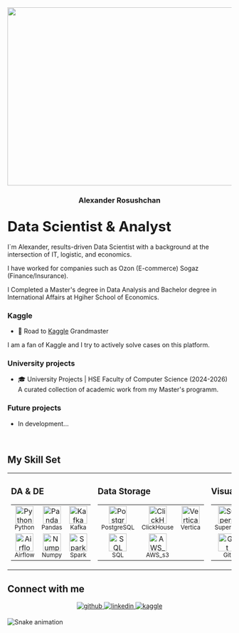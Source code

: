 <div align="center">
<img src="https://i.imgur.com/mESONw2.gif" align="center" height="400" width="800" />
</div>  
  

### <div align="center">Alexander Rosushchan
## <span style="font-size: 1.5em; font-weight: bold;">Data Scientist & Analyst</span>

I`m Alexander, results-driven Data Scientist with a background 
at the intersection of IT, logistic, and economics.

I have worked for companies such as
Ozon (E-commerce) 
Sogaz (Finance/Insurance).

I Completed a Master's degree in Data Analysis
and Bachelor degree in International Affairs at 
Hgiher School of Economics. 
</div>  
  



### Kaggle 
- 🔭 Road to [Kaggle](https://www.kaggle.com/alexanderrrros) Grandmaster  

I am a fan of Kaggle and I try to actively solve cases on this platform. 

### University projects  
- 🎓 University Projects | HSE Faculty of Computer Science (2024-2026)
A curated collection of academic work from my Master's programm.

### Future projects  
- In development...  
  

<br/>  


## My Skill Set  
<table><tr>
    <td valign="top" width="33%">

### DA & DE
<div align="center">
<table>
  <tr>
    <td align="center" width="33%">
      <img src="https://profilinator.rishav.dev/skills-assets/python-original.svg" alt="Python" height="40" />
      <br>
      <sub>Python</sub>
    </td>
    <td align="center" width="33%">
      <img src="https://icon.icepanel.io/Technology/png-shadow-512/Pandas.png" alt="Pandas" height="40" />
      <br>
      <sub>Pandas</sub>
    </td>
    <td align="center" width="33%">
      <img src="https://www.vectorlogo.zone/logos/apache_kafka/apache_kafka-icon.svg" alt="Kafka" height="40" />
      <br>
      <sub>Kafka</sub>
    </td>
  </tr>
  <tr>
    <td align="center" width="33%">
      <img src="https://icon.icepanel.io/Technology/svg/Apache-Airflow.svg" alt="Airflow" height="40" />
      <br>
      <sub>Airflow</sub>
    </td>
    <td align="center" width="33%">
      <img src="https://cdn.worldvectorlogo.com/logos/numpy-1.svg" alt="Numpy" height="40" />
      <br>
      <sub>Numpy</sub>
    </td>
    <td align="center" width="33%">
      <img src="https://cdn.worldvectorlogo.com/logos/apache-spark-5.svg" alt="Spark" height="40" />
      <br>
      <sub>Spark</sub>
    </td>
  </tr>
</table>
</div>

</td>
    <td valign="top" width="33%">

### Data Storage
<div align="center">
<table>
  <tr>
    <td align="center" width="33%">
      <img src="https://profilinator.rishav.dev/skills-assets/postgresql-original-wordmark.svg" alt="PostgreSQL" height="40" />
      <br>
      <sub>PostgreSQL</sub>
    </td>
    <td align="center" width="33%">
      <img src="https://cdn.worldvectorlogo.com/logos/clickhouse-yellow-badge.svg" alt="ClickHouse" height="40" />
      <br>
      <sub>ClickHouse</sub>
    </td>
    <td align="center" width="33%" valign="bottom">
      <img src="https://logotyp.us/file/vertica.svg" alt="Vertica" height="40" />
      <br>
      <sub>Vertica</sub>
    </td>
  </tr>
  <tr>
    <td align="center" width="33%">
      <img src="https://icon.icepanel.io/Technology/svg/Azure-SQL-Database.svg" alt="SQL" height="40" />
      <br>
      <sub>SQL</sub>
    </td>
    <td align="center" width="33%">
      <img src="https://cdn.worldvectorlogo.com/logos/aws-2.svg" alt="AWS_s3" height="40" />
      <br>
      <sub>AWS_s3</sub>
    </td>
  </tr>
  </tr>
  
</table>
</div>

</td>
    <td valign="top" width="33%">

### Visualization & Tools
<div align="center">
<table>
  <tr>
    <td align="center" width="33%">
      <img src="https://cdn.prod.website-files.com/625447c67b621ab49bb7e3e5/65d59a1202406b23ac7621b9_superset-logo.svg" alt="Superset" height="40" />
      <br>
      <sub>Superset</sub>
    </td>
    <td align="center" width="33%">
      <img src="https://cdn.worldvectorlogo.com/logos/power-bi.svg" alt="Power BI" height="40" />
      <br>
      <sub>Power_BI</sub>
    </td>
    <td align="center" width="33%">
      <img src="https://www.vectorlogo.zone/logos/grafana/grafana-icon.svg" alt="Grafana" height="40" />
      <br>
      <sub>Grafana</sub>
    </td>
  </tr>
  <tr>
    <td align="center" width="33%">
      <img src="https://profilinator.rishav.dev/skills-assets/git-scm-icon.svg" alt="Git" height="40" />
      <br>
      <sub>Git</sub>
    </td>
    <td align="center" width="33%">
      <img src="https://cdn.worldvectorlogo.com/logos/excel-4.svg" alt="Excel" height="40" />
      <br>
      <sub>Excel</sub>
    </td>
    <td align="center" width="33%">
      <img src="https://camo.githubusercontent.com/8ddd7494a3ede9c280431b4d3ab2df479446f829d23ae192d3efa63400c0d85f/68747470733a2f2f617661746172732e6d64732e79616e6465782e6e65742f693f69643d35363436613838626337356635333037323665663964313362313935336138655f6c2d31303431343538322d696d616765732d7468756d6273266e3d3133" alt="DataLens" height="40" />
      <br>
      <sub>DataLens</sub>
    </td>
  </tr>
</table>
</div>

</td>
</tr></table>


## Connect with me  
<div align="center">
<a href="https://github.com/https://github.com/AlexRos06" target="_blank">
<img src=https://img.shields.io/badge/github-%2324292e.svg?&style=for-the-badge&logo=github&logoColor=white alt=github style="margin-bottom: 5px;" />
</a>
<a href="https://linkedin.com/in/https://www.linkedin.com/in/arosushchan" target="_blank">
<img src=https://img.shields.io/badge/linkedin-%231E77B5.svg?&style=for-the-badge&logo=linkedin&logoColor=white alt=linkedin style="margin-bottom: 5px;" />
</a>
<a href="https://www.kaggle.com/https://www.kaggle.com/alexanderrrros" target="_blank">
<img src=https://img.shields.io/badge/kaggle-%2344BAE8.svg?&style=for-the-badge&logo=kaggle&logoColor=white alt=kaggle style="margin-bottom: 5px;" />
</a>  
</div>  


![Snake animation](https://github.com/AlexRos06/AlexRos06/blob/output/snake.svg)


<br/>  
